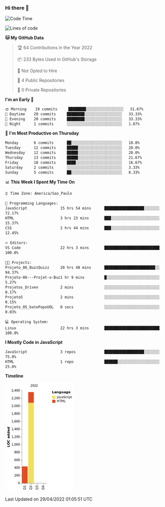 ### Hi there 👋



<!--START_SECTION:waka-->
![Code Time](http://img.shields.io/badge/Code%20Time-103%20hrs%2037%20mins-blue)

![Lines of code](https://img.shields.io/badge/From%20Hello%20World%20I%27ve%20Written-3%20Thousand%20lines%20of%20code-blue)

**🐱 My GitHub Data** 

> 🏆 64 Contributions in the Year 2022
 > 
> 📦 233 Bytes Used in GitHub's Storage 
 > 
> 🚫 Not Opted to Hire
 > 
> 📜 4 Public Repositories 
 > 
> 🔑 0 Private Repositories  
 > 
**I'm an Early 🐤** 

```text
🌞 Morning    19 commits     ████████░░░░░░░░░░░░░░░░░   31.67% 
🌆 Daytime    20 commits     ████████░░░░░░░░░░░░░░░░░   33.33% 
🌃 Evening    20 commits     ████████░░░░░░░░░░░░░░░░░   33.33% 
🌙 Night      1 commits      ░░░░░░░░░░░░░░░░░░░░░░░░░   1.67%

```
📅 **I'm Most Productive on Thursday** 

```text
Monday       6 commits      ██░░░░░░░░░░░░░░░░░░░░░░░   10.0% 
Tuesday      12 commits     █████░░░░░░░░░░░░░░░░░░░░   20.0% 
Wednesday    12 commits     █████░░░░░░░░░░░░░░░░░░░░   20.0% 
Thursday     13 commits     █████░░░░░░░░░░░░░░░░░░░░   21.67% 
Friday       10 commits     ████░░░░░░░░░░░░░░░░░░░░░   16.67% 
Saturday     2 commits      ░░░░░░░░░░░░░░░░░░░░░░░░░   3.33% 
Sunday       5 commits      ██░░░░░░░░░░░░░░░░░░░░░░░   8.33%

```


📊 **This Week I Spent My Time On** 

```text
⌚︎ Time Zone: America/Sao_Paulo

💬 Programming Languages: 
JavaScript               15 hrs 54 mins      ██████████████████░░░░░░░   72.17% 
HTML                     3 hrs 23 mins       ███░░░░░░░░░░░░░░░░░░░░░░   15.37% 
CSS                      2 hrs 44 mins       ███░░░░░░░░░░░░░░░░░░░░░░   12.45%

🔥 Editors: 
VS Code                  22 hrs 3 mins       █████████████████████████   100.0%

🐱‍💻 Projects: 
Projeto_06_BuzzQuizz     20 hrs 48 mins      ███████████████████████░░   94.37% 
Projeto-06---Projet-o-Buz1 hr 9 mins         █░░░░░░░░░░░░░░░░░░░░░░░░   5.27% 
Projetos_Driven          2 mins              ░░░░░░░░░░░░░░░░░░░░░░░░░   0.17% 
Projeto5                 2 mins              ░░░░░░░░░░░░░░░░░░░░░░░░░   0.15% 
Projeto_05_batePapoUOL   0 secs              ░░░░░░░░░░░░░░░░░░░░░░░░░   0.03%

💻 Operating System: 
Linux                    22 hrs 3 mins       █████████████████████████   100.0%

```

**I Mostly Code in JavaScript** 

```text
JavaScript               3 repos             ██████████████████░░░░░░░   75.0% 
HTML                     1 repo              ██████░░░░░░░░░░░░░░░░░░░   25.0%

```


**Timeline**

![Chart not found](https://raw.githubusercontent.com/williameiji/williameiji/main/charts/bar_graph.png) 


 Last Updated on 29/04/2022 01:05:51 UTC
<!--END_SECTION:waka-->

